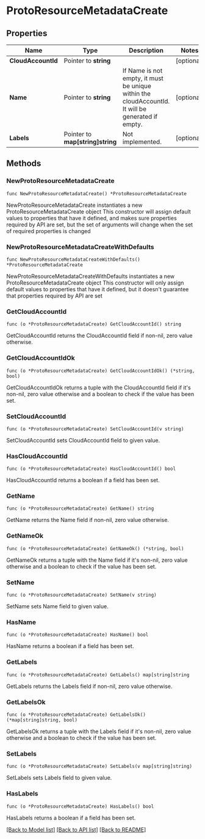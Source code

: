 # ProtoResourceMetadataCreate

## Properties

Name | Type | Description | Notes
------------ | ------------- | ------------- | -------------
**CloudAccountId** | Pointer to **string** |  | [optional] 
**Name** | Pointer to **string** | If Name is not empty, it must be unique within the cloudAccountId. It will be generated if empty. | [optional] 
**Labels** | Pointer to **map[string]string** | Not implemented. | [optional] 

## Methods

### NewProtoResourceMetadataCreate

`func NewProtoResourceMetadataCreate() *ProtoResourceMetadataCreate`

NewProtoResourceMetadataCreate instantiates a new ProtoResourceMetadataCreate object
This constructor will assign default values to properties that have it defined,
and makes sure properties required by API are set, but the set of arguments
will change when the set of required properties is changed

### NewProtoResourceMetadataCreateWithDefaults

`func NewProtoResourceMetadataCreateWithDefaults() *ProtoResourceMetadataCreate`

NewProtoResourceMetadataCreateWithDefaults instantiates a new ProtoResourceMetadataCreate object
This constructor will only assign default values to properties that have it defined,
but it doesn't guarantee that properties required by API are set

### GetCloudAccountId

`func (o *ProtoResourceMetadataCreate) GetCloudAccountId() string`

GetCloudAccountId returns the CloudAccountId field if non-nil, zero value otherwise.

### GetCloudAccountIdOk

`func (o *ProtoResourceMetadataCreate) GetCloudAccountIdOk() (*string, bool)`

GetCloudAccountIdOk returns a tuple with the CloudAccountId field if it's non-nil, zero value otherwise
and a boolean to check if the value has been set.

### SetCloudAccountId

`func (o *ProtoResourceMetadataCreate) SetCloudAccountId(v string)`

SetCloudAccountId sets CloudAccountId field to given value.

### HasCloudAccountId

`func (o *ProtoResourceMetadataCreate) HasCloudAccountId() bool`

HasCloudAccountId returns a boolean if a field has been set.

### GetName

`func (o *ProtoResourceMetadataCreate) GetName() string`

GetName returns the Name field if non-nil, zero value otherwise.

### GetNameOk

`func (o *ProtoResourceMetadataCreate) GetNameOk() (*string, bool)`

GetNameOk returns a tuple with the Name field if it's non-nil, zero value otherwise
and a boolean to check if the value has been set.

### SetName

`func (o *ProtoResourceMetadataCreate) SetName(v string)`

SetName sets Name field to given value.

### HasName

`func (o *ProtoResourceMetadataCreate) HasName() bool`

HasName returns a boolean if a field has been set.

### GetLabels

`func (o *ProtoResourceMetadataCreate) GetLabels() map[string]string`

GetLabels returns the Labels field if non-nil, zero value otherwise.

### GetLabelsOk

`func (o *ProtoResourceMetadataCreate) GetLabelsOk() (*map[string]string, bool)`

GetLabelsOk returns a tuple with the Labels field if it's non-nil, zero value otherwise
and a boolean to check if the value has been set.

### SetLabels

`func (o *ProtoResourceMetadataCreate) SetLabels(v map[string]string)`

SetLabels sets Labels field to given value.

### HasLabels

`func (o *ProtoResourceMetadataCreate) HasLabels() bool`

HasLabels returns a boolean if a field has been set.


[[Back to Model list]](../README.md#documentation-for-models) [[Back to API list]](../README.md#documentation-for-api-endpoints) [[Back to README]](../README.md)


